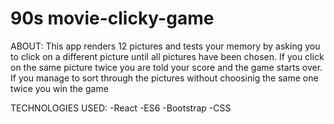 # 90s movie-clicky-game

ABOUT:
This app renders 12 pictures and tests your memory by asking you to click on a different picture until all pictures have been chosen. If you click on
the same picture twice you are told your score and the game starts over. If you manage to sort through the pictures without choosinig
the same one twice you win the game

TECHNOLOGIES USED:
-React
-ES6
-Bootstrap
-CSS

